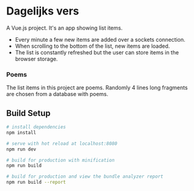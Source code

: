 # Dagelijks vers

A Vue.js project. It's an app showing list items. 

 * Every minute a few new items are added over a sockets connection.
 * When scrolling to the bottom of the list, new items are loaded.
 * The list is constantly refreshed but the user can store items in the browser storage. 

### Poems
The list items in this project are poems. Randomly 4 lines long fragments are chosen from a database with poems.

## Build Setup

``` bash
# install dependencies
npm install

# serve with hot reload at localhost:8080
npm run dev

# build for production with minification
npm run build

# build for production and view the bundle analyzer report
npm run build --report
```